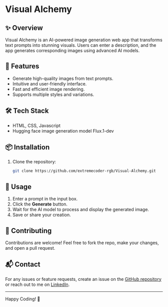 # Visual Alchemy

## ✨ Overview
Visual Alchemy is an AI-powered image generation web app that transforms text prompts into stunning visuals. Users can enter a description, and the app generates corresponding images using advanced AI models.

## 🚀 Features
- Generate high-quality images from text prompts.
- Intuitive and user-friendly interface.
- Fast and efficient image rendering.
- Supports multiple styles and variations.

## 🛠 Tech Stack
- HTML, CSS, Javascript
- Hugging face image generation model Flux.1-dev

## 📦 Installation
1. Clone the repository:
   ```sh
   git clone https://github.com/extremecoder-rgb/Visual-Alchemy.git

   ```

## 📸 Usage
1. Enter a prompt in the input box.
2. Click the **Generate** button.
3. Wait for the AI model to process and display the generated image.
4. Save or share your creation.

## 🤝 Contributing
Contributions are welcome! Feel free to fork the repo, make your changes, and open a pull request.



## 📬 Contact
For any issues or feature requests, create an issue on the [GitHub repository](https://github.com/extremecoder-rgb/Visual-Alchemy/issues) or reach out to me on [LinkedIn](https://www.linkedin.com/in/subhranil-mondal-537433318/).

---
Happy Coding! 🚀

